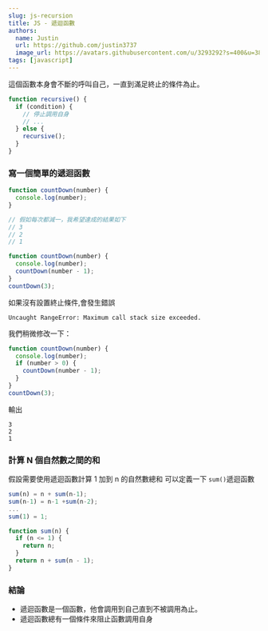 ```yaml
---
slug: js-recursion
title: JS - 遞迴函數
authors:
  name: Justin
  url: https://github.com/justin3737
  image_url: https://avatars.githubusercontent.com/u/3293292?s=400&u=38043a6390fdf82e3a2058d5a76e44345f8f6327&v=4
tags: [javascript]
---
```


這個函數本身會不斷的呼叫自己，一直到滿足終止的條件為止。

```javascript
function recursive() {
  if (condition) {
    // 停止調用自身
    // ...
  } else {
    recursive();
  }
}
```

### 寫一個簡單的遞迴函數

```javascript
function countDown(number) {
  console.log(number);
}

// 假如每次都減一，我希望達成的結果如下
// 3
// 2
// 1
```

```javascript
function countDown(number) {
  console.log(number);
  countDown(number - 1);
}
countDown(3);
```

如果沒有設置終止條件,會發生錯誤

```
Uncaught RangeError: Maximum call stack size exceeded.
```

我們稍微修改一下：

```javascript
function countDown(number) {
  console.log(number);
  if (number > 0) {
    countDown(number - 1);
  }
}
countDown(3);
```

輸出

```
3
2
1
```

### 計算 N 個自然數之間的和

假設需要使用遞迴函數計算 1 加到 n 的自然數總和 可以定義一下 `sum()`遞迴函數

```javascript
sum(n) = n + sum(n-1);
sum(n-1) = n-1 +sum(n-2);
...
sum(1) = 1;
```

```javascript
function sum(n) {
  if (n <= 1) {
    return n;
  }
  return n + sum(n - 1);
}
```

### 結論

- 遞迴函數是一個函數，他會調用到自己直到不被調用為止。
- 遞迴函數總有一個條件來阻止函數調用自身
